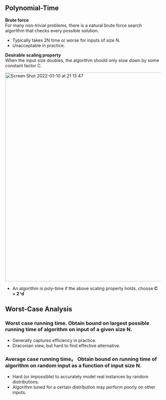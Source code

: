 ## Polynomial-Time

**Brute force**  
For many non-trivial problems, there is a natural brute force search algorithm that checks every possible solution.
-  Typically takes 2N time or worse for inputs of size N.
- Unacceptable in practice.

**Desirable scaling property**  
When the input size doubles, the algorithm should only slow down by some constant factor C. 


<img width="675" alt="Screen Shot 2022-01-10 at 21 13 47" src="https://user-images.githubusercontent.com/37787994/148880012-ae183724-94d2-4cb0-af3c-2d8b0dde998d.png">

- An algorithm is poly-time if the above scaling property holds. choose **C = 2^d**  

## Worst-Case Analysis
### Worst case running time.  Obtain bound on largest possible running time of algorithm on input of a given size N.
- Generally captures efficiency in practice.
- Draconian view, but hard to find effective alternative. 

### Average case running time。 Obtain bound on running time of algorithm on **random** input as a function of input size N.
- Hard (or impossible) to accurately model real instances by random 
distributions.
- Algorithm tuned for a certain distribution may perform poorly on 
other inputs.

